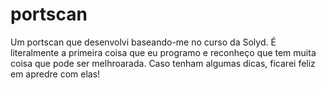 # portscan
Um portscan que desenvolvi baseando-me no curso da Solyd. É literalmente a primeira coisa que eu programo e reconheço que tem muita coisa que pode ser melhroarada. Caso tenham algumas dicas, ficarei feliz em apredre com elas!
